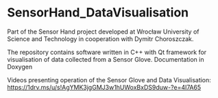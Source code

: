 # SensorHand_DataVisualisation

Part of the Sensor Hand project developed at Wrocław University of Science and Technology in cooperation with Dymitr Choroszczak.

The repository contains software written in C++ with Qt framework for visualisation of data collected from a Sensor Glove. Documentation in Doxygen

Videos presenting operation of the Sensor Glove and Data Visualisation: https://1drv.ms/u/s!AgYMK3jgGMJ3w1hUWoxBxDS9duw-?e=4I7A65

